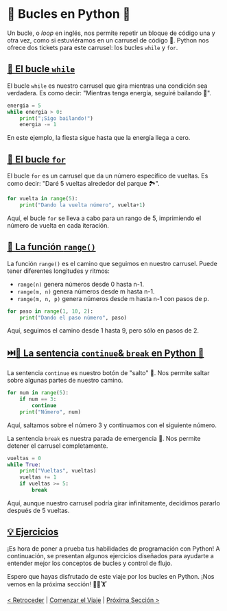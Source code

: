 # 🔄 Bucles en Python 🐍

Un bucle, o _loop_ en inglés, nos permite repetir un bloque de código una y otra vez, como si estuviéramos en un carrusel de código 🎠. Python nos ofrece dos tickets para este carrusel: los bucles `while` y `for`.

## [🔄 El bucle `while`](https://github.com/YonRasgg/Curso-de-Python-Desde-Cero/blob/main/8.%20Bucles/1.While.md)

El bucle `while` es nuestro carrusel que gira mientras una condición sea verdadera. Es como decir: "Mientras tenga energía, seguiré bailando 💃".

```python
energia = 5
while energia > 0:
    print("¡Sigo bailando!")
    energia -= 1
```

En este ejemplo, la fiesta sigue hasta que la energía llega a cero.

## [🔄 El bucle `for`](https://github.com/YonRasgg/Curso-de-Python-Desde-Cero/blob/main/8.%20Bucles/2.For.md)

El bucle `for` es un carrusel que da un número específico de vueltas. Es como decir: "Daré 5 vueltas alrededor del parque 🏞️".

```python
for vuelta in range(5):
    print("Dando la vuelta número", vuelta+1)
```

Aquí, el bucle `for` se lleva a cabo para un rango de 5, imprimiendo el número de vuelta en cada iteración.

## [🎯 La función `range()`](https://github.com/YonRasgg/Curso-de-Python-Desde-Cero/blob/main/8.%20Bucles/3.Range.md)

La función `range()` es el camino que seguimos en nuestro carrusel. Puede tener diferentes longitudes y ritmos:

- `range(n)` genera números desde 0 hasta n-1.
- `range(m, n)` genera números desde m hasta n-1.
- `range(m, n, p)` genera números desde m hasta n-1 con pasos de p.

```python
for paso in range(1, 10, 2):
    print("Dando el paso número", paso)
```

Aquí, seguimos el camino desde 1 hasta 9, pero sólo en pasos de 2.

## [⏭️🛑 La sentencia `continue`& `break` en Python 🐍](https://github.com/YonRasgg/Curso-de-Python-Desde-Cero/blob/main/8.%20Bucles/4.ContinueBreak.md)

La sentencia `continue` es nuestro botón de "salto" 🦘. Nos permite saltar sobre algunas partes de nuestro camino.

```python
for num in range(5):
    if num == 3:
        continue
    print("Número", num)
```

Aquí, saltamos sobre el número 3 y continuamos con el siguiente número.

La sentencia `break` es nuestra parada de emergencia 🚦. Nos permite detener el carrusel completamente.

```python
vueltas = 0
while True:
    print("Vueltas", vueltas)
    vueltas += 1
    if vueltas >= 5:
        break
```

Aquí, aunque nuestro carrusel podría girar infinitamente, decidimos pararlo después de 5 vueltas.

## [💡 Ejercicios](https://github.com/YonRasgg/Curso-de-Python-Desde-Cero/blob/main/8.%20Bucles/Ejercicios.md)

¡Es hora de poner a prueba tus habilidades de programación con Python! A continuación, se presentan algunos ejercicios diseñados para ayudarte a entender mejor los conceptos de bucles y control de flujo.

Espero que hayas disfrutado de este viaje por los bucles en Python. ¡Nos vemos en la próxima sección! 🚀🐍🏋️

[< Retroceder](https://github.com/YonRasgg/Curso-de-Python-Desde-Cero/blob/main/7.%20Estructuras%20de%20Datos/Ejercicios.md) | [Comenzar el Viaje](https://github.com/YonRasgg/Curso-de-Python-Desde-Cero/blob/main/8.%20Bucles/1.While.md) | [Próxima Sección >](https://github.com/YonRasgg/Curso-de-Python-Desde-Cero/blob/main/9.%20Funciones/Introduccion.md)

